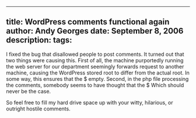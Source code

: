 -----
title:  WordPress comments functional again
author: Andy Georges
date: September 8, 2006
description: 
tags: 
-----







I fixed the bug that disallowed people to post comments. It turned out
that two things were causing this. First of all, the machine purportedly
running the web server for our department seemingly forwards request to
another machine, causing the WordPress stored root to differ from the
actual root. In some way, this ensures that the $
empty. Second, in the php file processing the comments, somebody seems
to have thought that the $
Which should never be the case.


So feel free to fill my hard drive space up with your witty, hilarious,
or outright hostile comments.




